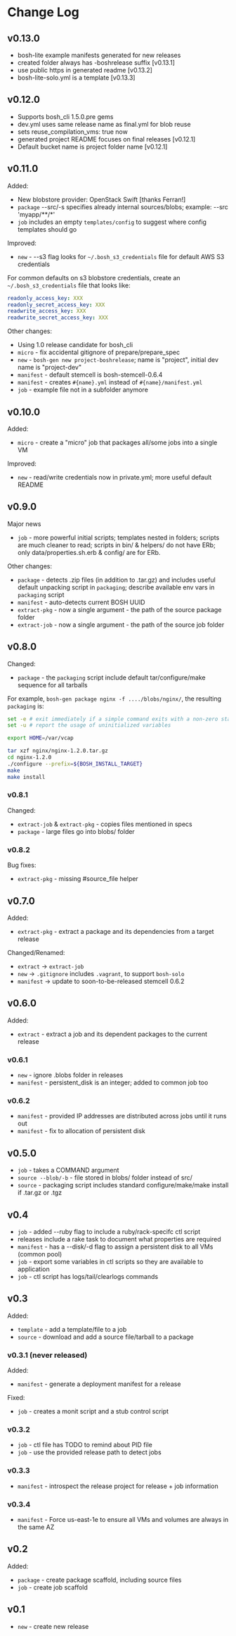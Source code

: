 # Change Log

## v0.13.0

* bosh-lite example manifests generated for new releases
* created folder always has -boshrelease suffix [v0.13.1]
* use public https in generated readme [v0.13.2]
* bosh-lite-solo.yml is a template [v0.13.3]

## v0.12.0

* Supports bosh_cli 1.5.0.pre gems
* dev.yml uses same release name as final.yml for blob reuse
* sets reuse_compilation_vms: true now
* generated project README focuses on final releases [v0.12.1]
* Default bucket name is project folder name [v0.12.1]

## v0.11.0

Added:

* New blobstore provider: OpenStack Swift [thanks Ferran!]
* `package` --src/-s specifies already internal sources/blobs; example: --src 'myapp/**/*'
* `job` includes an empty `templates/config` to suggest where config templates should go

Improved:

* `new` - --s3 flag looks for `~/.bosh_s3_credentials` file for default AWS S3 credentials

For common defaults on s3 blobstore credentials, create an
`~/.bosh_s3_credentials` file that looks like:

``` yaml
readonly_access_key: XXX
readonly_secret_access_key: XXX
readwrite_access_key: XXX
readwrite_secret_access_key: XXX
```

Other changes:

* Using 1.0 release candidate for bosh_cli
* `micro` - fix accidental gitignore of prepare/prepare_spec
* `new` - `bosh-gen new project-boshrelease`; name is "project", initial dev name is "project-dev"
* `manifest` - default stemcell is bosh-stemcell-0.6.4
* `manifest` - creates `#{name}.yml` instead of `#{name}/manifest.yml`
* `job` - example file not in a subfolder anymore

## v0.10.0

Added:

* `micro` - create a "micro" job that packages all/some jobs into a single VM

Improved:

* `new` - read/write credentials now in private.yml; more useful default README

## v0.9.0

Major news

* `job` - more powerful initial scripts; templates nested in folders; scripts are much cleaner to read; scripts in bin/ & helpers/ do not have ERb; only data/properties.sh.erb & config/ are for ERb.

Other changes:

* `package` - detects .zip files (in addition to .tar.gz) and includes useful default unpacking script in `packaging`; describe available env vars in `packaging` script
* `manifest` - auto-detects current BOSH UUID
* `extract-pkg` - now a single argument - the path of the source package folder
* `extract-job` - now a single argument - the path of the source job folder

## v0.8.0

Changed:

* `package` - the `packaging` script include default tar/configure/make sequence for all tarballs

For example, `bosh-gen package nginx -f ..../blobs/nginx/`, the resulting `packaging` is:

``` bash
set -e # exit immediately if a simple command exits with a non-zero status
set -u # report the usage of uninitialized variables

export HOME=/var/vcap

tar xzf nginx/nginx-1.2.0.tar.gz
cd nginx-1.2.0
./configure --prefix=${BOSH_INSTALL_TARGET}
make
make install
```

### v0.8.1

Changed:

* `extract-job` & `extract-pkg` - copies files mentioned in specs
* `package` - large files go into blobs/ folder

### v0.8.2

Bug fixes:

* `extract-pkg` - missing #source_file helper

## v0.7.0

Added:

* `extract-pkg` - extract a package and its dependencies from a target release

Changed/Renamed:

* `extract` -> `extract-job`
* `new` -> `.gitignore` includes `.vagrant`, to support `bosh-solo`
* `manifest` -> update to soon-to-be-released stemcell 0.6.2

## v0.6.0

Added:

* `extract` - extract a job and its dependent packages to the current release

### v0.6.1

* `new` - ignore .blobs folder in releases
* `manifest` - persistent_disk is an integer; added to common job too

### v0.6.2

* `manifest` - provided IP addresses are distributed across jobs until it runs out
* `manifest` - fix to allocation of persistent disk

## v0.5.0

* `job` - takes a COMMAND argument
* `source --blob/-b` - file stored in blobs/ folder instead of src/
* `source` - packaging script includes standard configure/make/make install if .tar.gz or .tgz

## v0.4

* `job` - added --ruby flag to include a ruby/rack-specifc ctl script
* releases include a rake task to document what properties are required
* `manifest` - has a --disk/-d flag to assign a persistent disk to all VMs (common pool)
* `job` - export some variables in ctl scripts so they are available to application
* `job` - ctl script has logs/tail/clearlogs commands

## v0.3

Added:

* `template` - add a template/file to a job
* `source` - download and add a source file/tarball to a package

### v0.3.1 (never released)

Added:

* `manifest` - generate a deployment manifest for a release

Fixed:

* `job` - creates a monit script and a stub control script

### v0.3.2

* `job` - ctl file has TODO to remind about PID file
* `job` - use the provided release path to detect jobs

### v0.3.3

* `manifest` - introspect the release project for release + job information

### v0.3.4

* `manifest` - Force us-east-1e to ensure all VMs and volumes are always in the same AZ

## v0.2

Added:

* `package` - create package scaffold, including source files
* `job` - create job scaffold

## v0.1

* `new` - create new release
